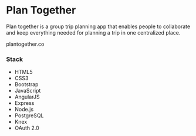 # Plan Together

Plan together is a group trip planning app that enables people to collaborate and keep everything needed for planning a trip in one centralized place.

plantogether.co

### Stack
* HTML5
* CSS3
* Bootstrap
* JavaScript
* AngularJS
* Express
* Node.js
* PostgreSQL
* Knex
* OAuth 2.0
